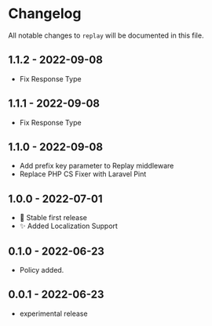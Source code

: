 # Changelog

All notable changes to `replay` will be documented in this file.

## 1.1.2 - 2022-09-08

- Fix Response Type

## 1.1.1 - 2022-09-08

- Fix Response Type

## 1.1.0 - 2022-09-08

- Add prefix key parameter to Replay middleware
- Replace PHP CS Fixer with Laravel Pint

## 1.0.0 - 2022-07-01

- 🥳 Stable first release
- ✨ Added Localization Support

## 0.1.0 - 2022-06-23

- Policy added.

## 0.0.1 - 2022-06-23

- experimental release
